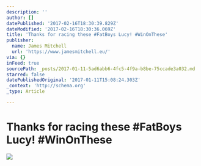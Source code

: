 ```yaml
---
description: ''
author: []
datePublished: '2017-02-16T18:30:39.829Z'
dateModified: '2017-02-16T18:30:36.069Z'
title: 'Thanks for racing these #FatBoys Lucy! #WinOnThese'
publisher:
  name: James Mitchell
  url: 'https://www.jamesmitchell.eu/'
via: {}
inFeed: true
sourcePath: _posts/2017-01-11-5ad6abb6-4fc5-4f9a-b8be-75ccade3a032.md
starred: false
datePublishedOriginal: '2017-01-11T15:08:24.303Z'
_context: 'http://schema.org'
_type: Article

---
```

# Thanks for racing these \#FatBoys Lucy! \#WinOnThese
![](https://the-grid-user-content.s3-us-west-2.amazonaws.com/d4e521f4-1fd9-4ca3-b3a2-d3999d85708c.jpg)